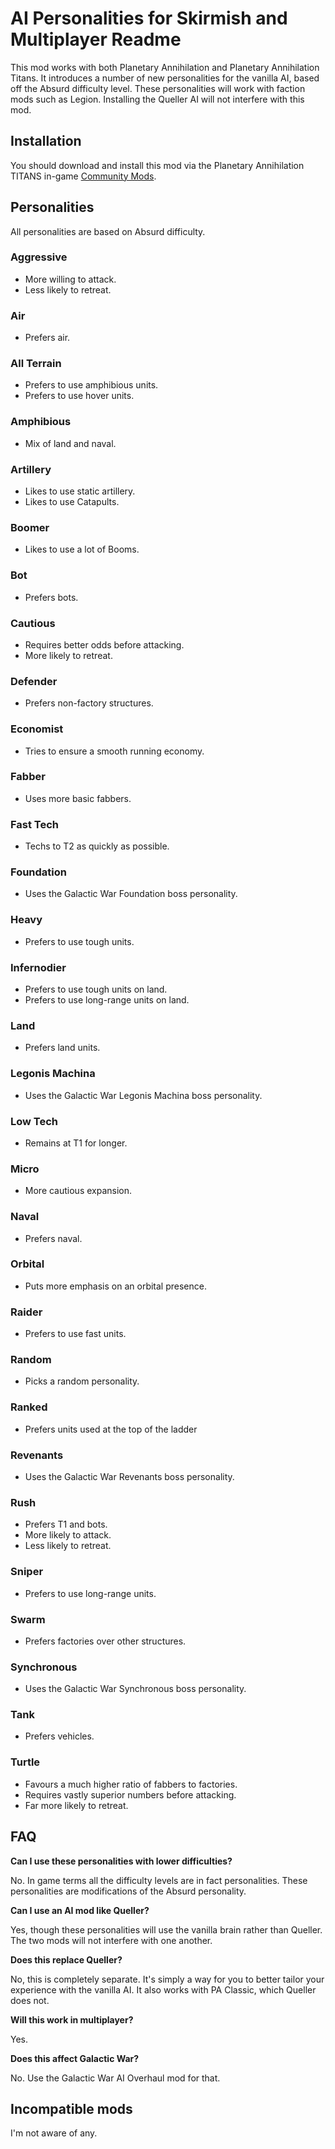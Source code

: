 # AI Personalities for Skirmish and Multiplayer Readme

This mod works with both Planetary Annihilation and Planetary Annihilation Titans. It introduces a number of new personalities for the vanilla AI, based off the Absurd difficulty level. These personalities will work with faction mods such as Legion. Installing the Queller AI will not interfere with this mod.

## Installation

You should download and install this mod via the Planetary Annihilation TITANS in-game [Community Mods](https://steamcommunity.com/sharedfiles/filedetails/?id=1417396826).

## Personalities

All personalities are based on Absurd difficulty.

### Aggressive

- More willing to attack.
- Less likely to retreat.

### Air

- Prefers air.

### All Terrain

- Prefers to use amphibious units.
- Prefers to use hover units.

### Amphibious

- Mix of land and naval.

### Artillery

- Likes to use static artillery.
- Likes to use Catapults.

### Boomer

- Likes to use a lot of Booms.

### Bot

- Prefers bots.

### Cautious

- Requires better odds before attacking.
- More likely to retreat.

### Defender

- Prefers non-factory structures.

### Economist

- Tries to ensure a smooth running economy.

### Fabber

- Uses more basic fabbers.

### Fast Tech

- Techs to T2 as quickly as possible.

### Foundation

- Uses the Galactic War Foundation boss personality.

### Heavy

- Prefers to use tough units.

### Infernodier

- Prefers to use tough units on land.
- Prefers to use long-range units on land.

### Land

- Prefers land units.

### Legonis Machina

- Uses the Galactic War Legonis Machina boss personality.

### Low Tech

- Remains at T1 for longer.

### Micro

- More cautious expansion.

### Naval

- Prefers naval.

### Orbital

- Puts more emphasis on an orbital presence.

### Raider

- Prefers to use fast units.

### Random

- Picks a random personality.

### Ranked

- Prefers units used at the top of the ladder

### Revenants

- Uses the Galactic War Revenants boss personality.

### Rush

- Prefers T1 and bots.
- More likely to attack.
- Less likely to retreat.

### Sniper

- Prefers to use long-range units.

### Swarm

- Prefers factories over other structures.

### Synchronous

- Uses the Galactic War Synchronous boss personality.

### Tank

- Prefers vehicles.

### Turtle

- Favours a much higher ratio of fabbers to factories.
- Requires vastly superior numbers before attacking.
- Far more likely to retreat.

## FAQ

**Can I use these personalities with lower difficulties?**

No. In game terms all the difficulty levels are in fact personalities. These personalities are modifications of the Absurd personality.

**Can I use an AI mod like Queller?**

Yes, though these personalities will use the vanilla brain rather than Queller. The two mods will not interfere with one another.

**Does this replace Queller?**

No, this is completely separate. It's simply a way for you to better tailor your experience with the vanilla AI. It also works with PA Classic, which Queller does not.

**Will this work in multiplayer?**

Yes.

**Does this affect Galactic War?**

No. Use the Galactic War AI Overhaul mod for that.

## Incompatible mods

I'm not aware of any.
